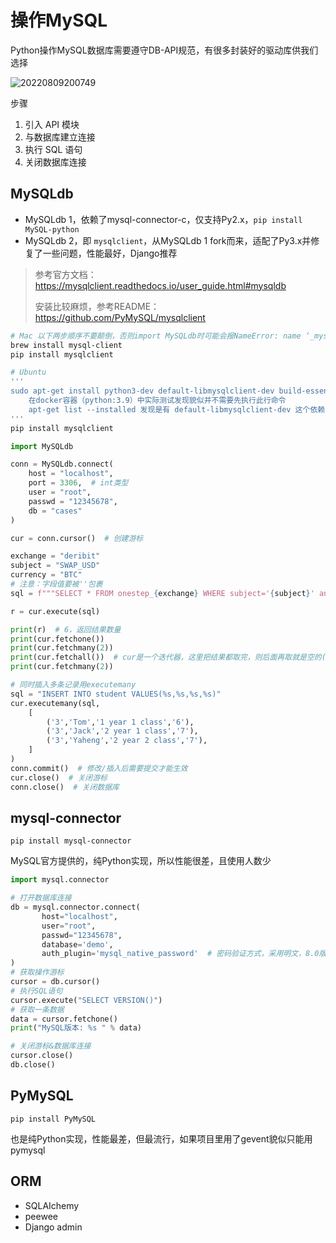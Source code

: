 # 操作MySQL

Python操作MySQL数据库需要遵守DB-API规范，有很多封装好的驱动库供我们选择

![20220809200749](http://image.zuoright.com/20220809200749.png)

步骤

1. 引入 API 模块
2. 与数据库建立连接
3. 执行 SQL 语句
4. 关闭数据库连接

## MySQLdb

- MySQLdb 1，依赖了mysql-connector-c，仅支持Py2.x，`pip install MySQL-python`
- MySQLdb 2，即 `mysqlclient`，从MySQLdb 1 fork而来，适配了Py3.x并修复了一些问题，性能最好，Django推荐

> 参考官方文档：<https://mysqlclient.readthedocs.io/user_guide.html#mysqldb>
>
> 安装比较麻烦，参考README：<https://github.com/PyMySQL/mysqlclient>

```bash
# Mac 以下两步顺序不要颠倒，否则import MySQLdb时可能会报NameError: name ‘_mysql’ is not defined
brew install mysql-client
pip install mysqlclient

# Ubuntu
'''
sudo apt-get install python3-dev default-libmysqlclient-dev build-essential
    在docker容器（python:3.9）中实际测试发现貌似并不需要先执行此行命令
    apt-get list --installed 发现是有 default-libmysqlclient-dev 这个依赖包的
'''
pip install mysqlclient
```

```python
import MySQLdb

conn = MySQLdb.connect(
    host = "localhost",
    port = 3306,  # int类型
    user = "root",
    passwd = "12345678",
    db = "cases"
)

cur = conn.cursor()  # 创建游标

exchange = "deribit"
subject = "SWAP_USD"
currency = "BTC"
# 注意：字段值要被''包裹
sql = f"""SELECT * FROM onestep_{exchange} WHERE subject='{subject}' and currency='{currency}'"""

r = cur.execute(sql)

print(r)  # 6，返回结果数量
print(cur.fetchone())
print(cur.fetchmany(2))
print(cur.fetchall())  # cur是一个迭代器，这里把结果都取完，则后面再取就是空的()
print(cur.fetchmany(2))

# 同时插入多条记录用executemany
sql = "INSERT INTO student VALUES(%s,%s,%s,%s)"
cur.executemany(sql,
    [
        ('3','Tom','1 year 1 class','6'),
        ('3','Jack','2 year 1 class','7'),
        ('3','Yaheng','2 year 2 class','7'),
    ]
)
conn.commit()  # 修改/插入后需要提交才能生效
cur.close()  # 关闭游标
conn.close()  # 关闭数据库
```

## mysql-connector

`pip install mysql-connector`

MySQL官方提供的，纯Python实现，所以性能很差，且使用人数少

```python
import mysql.connector

# 打开数据库连接
db = mysql.connector.connect(
       host="localhost",
       user="root",
       passwd="12345678",
       database='demo', 
       auth_plugin='mysql_native_password'  # 密码验证方式，采用明文，8.0版本为caching_sha2_password
)
# 获取操作游标 
cursor = db.cursor()
# 执行SQL语句
cursor.execute("SELECT VERSION()")
# 获取一条数据
data = cursor.fetchone()
print("MySQL版本: %s " % data)

# 关闭游标&数据库连接
cursor.close()
db.close()
```

## PyMySQL

`pip install PyMySQL`

也是纯Python实现，性能最差，但最流行，如果项目里用了gevent貌似只能用pymysql

## ORM

- SQLAIchemy
- peewee
- Django admin
